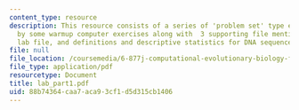 ```yaml
---
content_type: resource
description: This resource consists of a series of 'problem set' type exercises followed
  by some warmup computer exercises along with  3 supporting file mentioned in the
  lab file, and definitions and descriptive statistics for DNA sequences.
file: null
file_location: /coursemedia/6-877j-computational-evolutionary-biology-fall-2005/88b74364caa7aca93cf1d5d315cb1406_lab_part1.pdf
file_type: application/pdf
resourcetype: Document
title: lab_part1.pdf
uid: 88b74364-caa7-aca9-3cf1-d5d315cb1406
---
```

